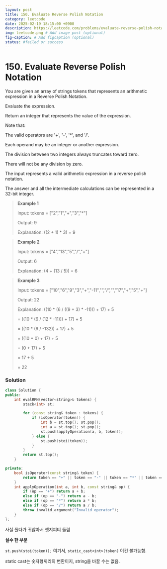 ```yaml
---
layout: post
title: 150. Evaluate Reverse Polish Notation
category: leetcode
date: 2025-02-19 18:15:00 +0900
description: https://leetcode.com/problems/evaluate-reverse-polish-notation/description/?envType=study-plan-v2&envId=top-interview-150
img: leetcode.png # Add image post (optional)
fig-caption: # Add figcaption (optional)
status: #failed or success
---
```



# 150. Evaluate Reverse Polish Notation

You are given an array of strings tokens that represents an arithmetic expression in a Reverse Polish Notation.

Evaluate the expression. 

Return an integer that represents the value of the expression.

Note that:

The valid operators are '+', '-', '*', and '/'.

Each operand may be an integer or another expression.

The division between two integers always truncates toward zero.

There will not be any division by zero.

The input represents a valid arithmetic expression in a reverse polish notation.

The answer and all the intermediate calculations can be represented in a 32-bit integer.
 

> **Example 1**
> 
> Input: tokens = ["2","1","+","3","*"]
> 
> Output: 9
> 
> Explanation: ((2 + 1) * 3) = 9


> **Example 2**
> 
> Input: tokens = ["4","13","5","/","+"]
> 
> Output: 6
> 
> Explanation: (4 + (13 / 5)) = 6



> **Example 3**
> 
> Input: tokens = ["10","6","9","3","+","-11","*","/","*","17","+","5","+"]
> 
> Output: 22
> 
> Explanation: ((10 * (6 / ((9 + 3) * -11))) + 17) + 5
> 
> = ((10 * (6 / (12 * -11))) + 17) + 5
> 
> = ((10 * (6 / -132)) + 17) + 5
> 
> = ((10 * 0) + 17) + 5
> 
> = (0 + 17) + 5
> 
> = 17 + 5
> 
> = 22


### Solution 
```cpp
class Solution {
public:
    int evalRPN(vector<string>& tokens) {
        stack<int> st;

        for (const string& token : tokens) {
            if (isOperator(token)) {
                int b = st.top(); st.pop();
                int a = st.top(); st.pop();
                st.push(applyOperation(a, b, token));
            } else {
                st.push(stoi(token));
            }
        }
        return st.top();
    }

private:
    bool isOperator(const string& token) {
        return token == "+" || token == "-" || token == "*" || token == "/";
    }
    int applyOperation(int a, int b, const string& op) {
        if (op == "+") return a + b;
        else if (op == "-") return a - b;
        else if (op == "*") return a * b;
        else if (op == "/") return a / b;
        throw invalid_argument("Invalid operator");
    }
};
```

사실 풀다가 귀찮아서 챗지피티 돌림 

**실수 한 부분**

`st.push(stoi(token));` 여기서, `static_cast<int>(token)` 이건 불가능함. 

static cast는 숫자형끼리의 변환이지, string을 바꿀 수는 없음.